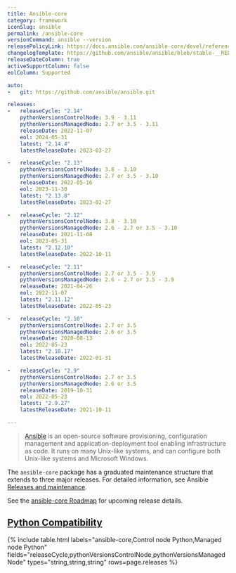 ```yaml
---
title: Ansible-core
category: framework
iconSlug: ansible
permalink: /ansible-core
versionCommand: ansible --version
releasePolicyLink: https://docs.ansible.com/ansible-core/devel/reference_appendices/release_and_maintenance.html
changelogTemplate: https://github.com/ansible/ansible/blob/stable-__RELEASE_CYCLE__/changelogs/CHANGELOG-v__RELEASE_CYCLE__.rst
releaseDateColumn: true
activeSupportColumn: false
eolColumn: Supported

auto:
-   git: https://github.com/ansible/ansible.git

releases:
-   releaseCycle: "2.14"
    pythonVersionsControlNode: 3.9 - 3.11
    pythonVersionsManagedNode: 2.7 or 3.5 - 3.11
    releaseDate: 2022-11-07
    eol: 2024-05-31
    latest: "2.14.4"
    latestReleaseDate: 2023-03-27

-   releaseCycle: "2.13"
    pythonVersionsControlNode: 3.8 - 3.10
    pythonVersionsManagedNode: 2.7 or 3.5 - 3.10
    releaseDate: 2022-05-16
    eol: 2023-11-30
    latest: "2.13.8"
    latestReleaseDate: 2023-02-27

-   releaseCycle: "2.12"
    pythonVersionsControlNode: 3.8 - 3.10
    pythonVersionsManagedNode: 2.6 - 2.7 or 3.5 - 3.10
    releaseDate: 2021-11-08
    eol: 2023-05-31
    latest: "2.12.10"
    latestReleaseDate: 2022-10-11

-   releaseCycle: "2.11"
    pythonVersionsControlNode: 2.7 or 3.5 - 3.9
    pythonVersionsManagedNode: 2.6 - 2.7 or 3.5 - 3.9
    releaseDate: 2021-04-26
    eol: 2022-11-07
    latest: "2.11.12"
    latestReleaseDate: 2022-05-23

-   releaseCycle: "2.10"
    pythonVersionsControlNode: 2.7 or 3.5
    pythonVersionsManagedNode: 2.6 or 3.5
    releaseDate: 2020-08-13
    eol: 2022-05-23
    latest: "2.10.17"
    latestReleaseDate: 2022-01-31

-   releaseCycle: "2.9"
    pythonVersionsControlNode: 2.7 or 3.5
    pythonVersionsManagedNode: 2.6 or 3.5
    releaseDate: 2019-10-31
    eol: 2022-05-23
    latest: "2.9.27"
    latestReleaseDate: 2021-10-11

---
```


> [Ansible](https://www.ansible.com/) is an open-source software provisioning, configuration
> management and application-deployment tool enabling infrastructure as code. It runs on many
> Unix-like systems, and can configure both Unix-like systems and Microsoft Windows.

The `ansible-core` package has a graduated maintenance structure that extends to three major
releases. For detailed information, see Ansible [Releases and maintenance](https://docs.ansible.com/ansible/devel/reference_appendices/release_and_maintenance.html).

See the [ansible-core Roadmap](https://docs.ansible.com/ansible-core/devel/roadmap/ansible_core_roadmap_index.html)
for upcoming release details.

## [Python Compatibility](https://docs.ansible.com/ansible/latest/installation_guide/intro_installation.html#node-requirement-summary)

{% include table.html
labels="ansible-core,Control node Python,Managed node Python"
fields="releaseCycle,pythonVersionsControlNode,pythonVersionsManagedNode"
types="string,string,string"
rows=page.releases %}


